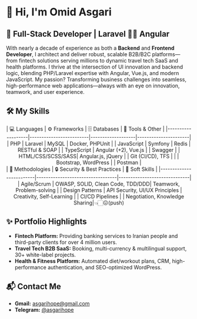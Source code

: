 # 👋 Hi, I'm Omid Asgari

## 🚀 Full-Stack Developer | Laravel 🫶🏻 Angular 

With nearly a decade of experience as both a **Backend** and **Frontend Developer**, I architect and deliver robust, scalable B2B/B2C platforms—from fintech solutions serving millions to dynamic travel tech SaaS and health platforms. I thrive at the intersection of UI innovation and backend logic, blending PHP/Laravel expertise with Angular, Vue.js, and modern JavaScript. My passion? Transforming business challenges into seamless, high-performance web applications—always with an eye on innovation, teamwork, and user experience.


## 🛠️ My Skills
<div align="center">
| 💻 Languages       | ⚙️ Frameworks           | 🗄️ Databases      | 🧰 Tools & Other     |
|-------------------|-------------------------|-------------------|----------------------|
| PHP               | Laravel                 | MySQL             | Docker, PHPUnit      |
| JavaScript        | Symfony                 | Redis             | RESTful & SOAP       |
| TypeScript        | Angular (+2), Vue.js    |                   | Swagger              |
| HTML/CSS/SCSS/SASS| Angular.js, jQuery      |                   | Git (CI/CD), TFS     |
|                   | Bootstrap, WordPress    |                   | Postman              |
</div>

<div align="center">
| 🧠 Methodologies         | 🔒 Security & Best Practices      | 🤝 Soft Skills                |
|-------------------------|----------------------------------|------------------------------|
| Agile/Scrum             | OWASP, SOLID, Clean Code, TDD/DDD| Teamwork, Problem-solving    |
| Design Patterns         | API Security, UI/UX Principles   | Creativity, Self-Learning    |
| CI/CD Pipelines         |                                  | Negotiation, Knowledge Sharing|👈🏻😖(push)
</div>


## ✨ Portfolio Highlights

- **Fintech Platform:** Providing banking services to Iranian people and third-party clients for over 4 million users.
- **Travel Tech B2B SaaS:** Booking, multi-currency & multilingual support, 30+ white-label projects.
- **Health & Fitness Platform:** Automated diet/workout plans, CRM, high-performance authentication, and SEO-optimized WordPress.


## 📬 Contact Me

- **Gmail:** [asgarihope@gmail.com](mailto:asgarihope@gmail.com)
- **Telegram:** [@asgarihope](https://t.me/thisisomid)

